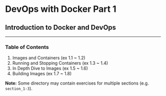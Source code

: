 # DevOps with Docker Part 1

## Introduction to Docker and DevOps
---

### Table of Contents

1. Images and Containers (ex 1.1 ~ 1.2)
2. Running and Stopping Containers (ex 1.3 ~ 1.4)
3. In Depth Dive to Images (ex 1.5 ~ 1.6)
4. Building Images (ex 1.7 ~ 1.8)

__Note:__ Some directory may contain exercises for multiple sections (e.g. ```section_1-3```).